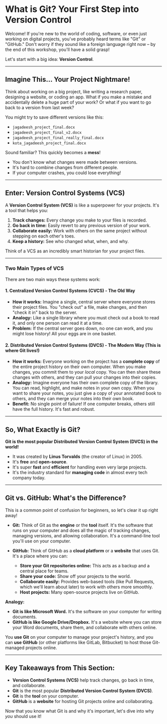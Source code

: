 # What is Git? Your First Step into Version Control

Welcome! If you're new to the world of coding, software, or even just working on digital projects, you've probably heard terms like "Git" or "GitHub." Don't worry if they sound like a foreign language right now – by the end of this workshop, you'll have a solid grasp!

Let's start with a big idea: **Version Control**.

---

## Imagine This... Your Project Nightmare!

Think about working on a big project, like writing a research paper, designing a website, or coding an app. What if you make a mistake and accidentally delete a huge part of your work? Or what if you want to go back to a version from last week?

You might try to save different versions like this:

* `jagadeesh_project_final.docx`
* `jagadeesh_project_final_v2.docx`
* `jagadeesh_project_final_really_final.docx`
* `kota_jagadeesh_project_final.docx`

Sound familiar? This quickly becomes a **mess**!

* You don't know what changes were made between versions.
* It's hard to combine changes from different people.
* If your computer crashes, you could lose everything!

---

## Enter: Version Control Systems (VCS)

A **Version Control System (VCS)** is like a superpower for your projects. It's a tool that helps you:

1.  **Track changes:** Every change you make to your files is recorded.
2.  **Go back in time:** Easily revert to any previous version of your work.
3.  **Collaborate easily:** Work with others on the same project without stepping on each other's toes.
4.  **Keep a history:** See who changed what, when, and why.

Think of a VCS as an incredibly smart historian for your project files.

---

### Two Main Types of VCS

There are two main ways these systems work:

#### 1. Centralized Version Control Systems (CVCS) - The Old Way

* **How it works:** Imagine a single, central server where everyone stores their project files. You "check out" a file, make changes, and then "check it in" back to the server.
* **Analogy:** Like a single library where you must check out a book to read it, and only one person can read it at a time.
* **Problem:** If the central server goes down, no one can work, and you might lose history! All your eggs are in one basket.

#### 2. Distributed Version Control Systems (DVCS) - The Modern Way (This is where Git lives!)

* **How it works:** Everyone working on the project has a **complete copy** of the entire project history on their own computer. When you make changes, you commit them to your *local* copy. You can then share these changes with others, and they can pull your changes into their copies.
* **Analogy:** Imagine everyone has their own complete copy of the library. You can read, highlight, and make notes in your own copy. When you want to share your notes, you just give a copy of your annotated book to others, and they can merge your notes into their own book.
* **Benefit:** No single point of failure! If one computer breaks, others still have the full history. It's fast and robust.

---

## So, What Exactly is Git?

**Git is the most popular Distributed Version Control System (DVCS) in the world!**

* It was created by **Linus Torvalds** (the creator of Linux) in 2005.
* It's **free** and **open-source**.
* It's super **fast** and **efficient** for handling even very large projects.
* It's the industry standard for **managing code** in almost every tech company today.

---

## Git vs. GitHub: What's the Difference?

This is a common point of confusion for beginners, so let's clear it up right away!

* **Git:** Think of Git as the **engine** or the **tool** itself. It's the software that runs on your computer and does all the magic of tracking changes, managing versions, and allowing collaboration. It's a command-line tool you'll use on your computer.

* **GitHub:** Think of GitHub as a **cloud platform** or a **website** that uses Git. It's a place where you can:
    * **Store your Git repositories online:** This acts as a backup and a central place for teams.
    * **Share your code:** Show off your projects to the world.
    * **Collaborate easily:** Provides web-based tools (like Pull Requests, which we'll learn about later) to work with others more smoothly.
    * **Host projects:** Many open-source projects live on GitHub.

**Analogy:**
* **Git is like Microsoft Word.** It's the software on your computer for writing documents.
* **GitHub is like Google Drive/Dropbox.** It's a website where you can store your Word documents, share them, and collaborate with others online.

You **use Git** on your computer to manage your project's history, and you can **use GitHub** (or other platforms like GitLab, Bitbucket) to host those Git-managed projects online.

---

## Key Takeaways from This Section:

* **Version Control Systems (VCS)** help track changes, go back in time, and collaborate.
* **Git** is the most popular **Distributed Version Control System (DVCS)**.
* **Git** is the **tool** on your computer.
* **GitHub** is a **website** for hosting Git projects online and collaborating.

Now that you know what Git is and why it's important, let's dive into why *you* should use it!